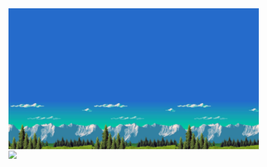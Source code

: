 <img align="center" width="495" src="https://github.com/fridtjofaugust/fridtjofaugust/blob/main/Pictures/r.jpg" alt="Awesome Badge"/>


<a href="https://github.com/fridtjofaugust/github-readme-stats">
  <img align="center" src="https://github-readme-stats.vercel.app/api?username=fridtjofaugust&show_icons=true&theme=codeSTACKr&hide=issues,prs" />
</a>
  
<!-- <div align="center"> -->
